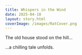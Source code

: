 ```yaml
---
title: Whispers in the Wind
date: 2025-04-10
layout: story.html
coverImage: /images/RatCover.png
---
```


The old house stood on the hill...

...a chilling tale unfolds.